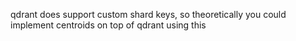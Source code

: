 qdrant does support custom shard keys, so theoretically you could implement centroids on top of qdrant using this
